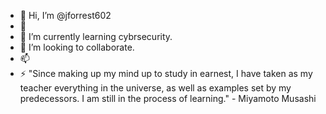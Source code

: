 - 👋 Hi, I’m @jforrest602
- 👀
- 🌱 I’m currently learning cybrsecurity.
- 💞️ I’m looking to collaborate.
- 📫        
- ⚡ "Since making up my mind up to study in earnest, I have taken as my teacher everything in the universe, as well as examples set by my predecessors. I am still in the process of learning." - Miyamoto Musashi

